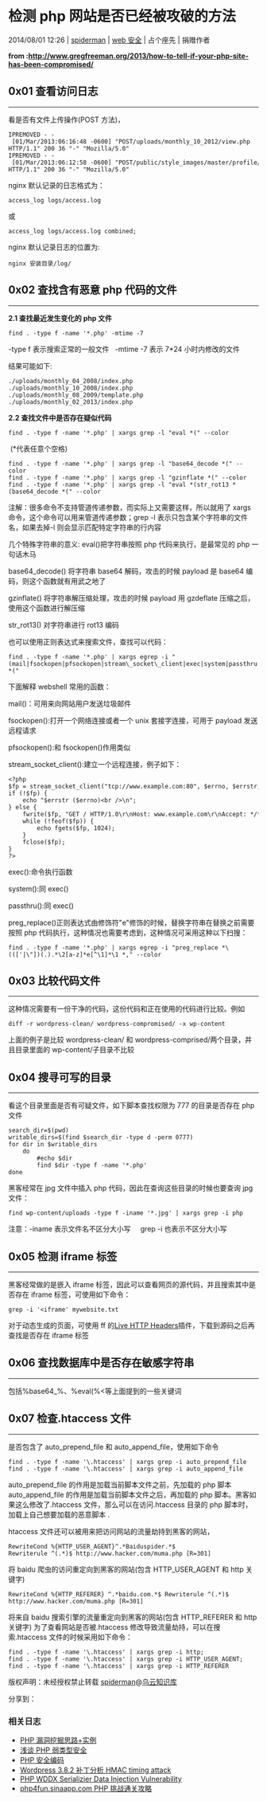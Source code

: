 # 检测 php 网站是否已经被攻破的方法

2014/08/01 12:26 | [spiderman](http://drops.wooyun.org/author/spiderman "由 spiderman 发布") | [web 安全](http://drops.wooyun.org/category/web "查看 web 安全 中的全部文章") | 占个座先 | 捐赠作者

**from :http://www.gregfreeman.org/2013/how-to-tell-if-your-php-site-has-been-compromised/**

## 0x01 查看访问日志

* * *

看是否有文件上传操作(POST 方法)，

```
IPREMOVED - - [01/Mar/2013:06:16:48 -0600] "POST/uploads/monthly_10_2012/view.php HTTP/1.1" 200 36 "-" "Mozilla/5.0"
IPREMOVED - - [01/Mar/2013:06:12:58 -0600] "POST/public/style_images/master/profile/blog.php HTTP/1.1" 200 36 "-" "Mozilla/5.0" 
```

nginx 默认记录的日志格式为：  

```
access_log logs/access.log 
```

或

```
access_log logs/access.log combined; 
```

nginx 默认记录日志的位置为:

```
nginx 安装目录/log/ 
```

## 0x02 查找含有恶意 php 代码的文件

* * *

**2.1 查找最近发生变化的 php 文件**

```
find . -type f -name '*.php' -mtime -7 
```

-type f 表示搜索正常的一般文件   -mtime -7 表示 7*24 小时内修改的文件

结果可能如下:

```
./uploads/monthly_04_2008/index.php
./uploads/monthly_10_2008/index.php
./uploads/monthly_08_2009/template.php
./uploads/monthly_02_2013/index.php 
```

**2.2 查找文件中是否存在疑似代码**

```
find . -type f -name '*.php' | xargs grep -l "eval *(" --color 
```

 (*代表任意个空格)

```
find . -type f -name '*.php' | xargs grep -l "base64_decode *(" --color
find . -type f -name '*.php' | xargs grep -l "gzinflate *(" --color
find . -type f -name '*.php' | xargs grep -l "eval *(str_rot13 *(base64_decode *(" --color 
```

注解：很多命令不支持管道传递参数，而实际上又需要这样，所以就用了 xargs 命令，这个命令可以用来管道传递参数；grep -l 表示只包含某个字符串的文件名，如果去掉-l 则会显示匹配特定字符串的行内容

几个特殊字符串的意义: eval()把字符串按照 php 代码来执行，是最常见的 php 一句话木马

base64_decode() 将字符串 base64 解码，攻击的时候 payload 是 base64 编码，则这个函数就有用武之地了

gzinflate() 将字符串解压缩处理，攻击的时候 payload 用 gzdeflate 压缩之后，使用这个函数进行解压缩

str_rot13() 对字符串进行 rot13 编码

也可以使用正则表达式来搜索文件，查找可以代码：

```
find . -type f -name '*.php' | xargs egrep -i "(mail|fsockopen|pfsockopen|stream\_socket\_client|exec|system|passthru|eval|base64_decode) *(" 
```

下面解释 webshell 常用的函数：

mail()：可用来向网站用户发送垃圾邮件

fsockopen():打开一个网络连接或者一个 unix 套接字连接，可用于 payload 发送远程请求

pfsockopen():和 fsockopen()作用类似

stream_socket_client():建立一个远程连接，例子如下：

```
<?php
$fp = stream_socket_client("tcp://www.example.com:80", $errno, $errstr, 30);  
if (!$fp) {  
    echo "$errstr ($errno)<br />\n";  
} else {  
    fwrite($fp, "GET / HTTP/1.0\r\nHost: www.example.com\r\nAccept: */*\r\n\r\n");  
    while (!feof($fp)) {  
        echo fgets($fp, 1024);  
    }  
    fclose($fp);  
}  
?> 
```

exec():命令执行函数

system():同 exec()

passthru():同 exec()

preg_replace()正则表达式由修饰符"e"修饰的时候，替换字符串在替换之前需要按照 php 代码执行，这种情况也需要考虑到，这种情况可采用这种以下扫搜：

```
find . -type f -name '*.php' | xargs egrep -i "preg_replace *\((['|\"])(.).*\2[a-z]*e[^\1]*\1 *," --color 
```

## 0x03 比较代码文件

* * *

这种情况需要有一份干净的代码，这份代码和正在使用的代码进行比较。例如

```
diff -r wordpress-clean/ wordpress-compromised/ -x wp-content 
```

上面的例子是比较 wordpress-clean/ 和 wordpress-comprised/两个目录，并且目录里面的 wp-content/子目录不比较

## 0x04 搜寻可写的目录

* * *

看这个目录里面是否有可疑文件，如下脚本查找权限为 777 的目录是否存在 php 文件

```
search_dir=$(pwd)
writable_dirs=$(find $search_dir -type d -perm 0777)
for dir in $writable_dirs
    do
        #echo $dir
        find $dir -type f -name '*.php'
done

```

黑客经常在 jpg 文件中插入 php 代码，因此在查询这些目录的时候也要查询 jpg 文件：

```
find wp-content/uploads -type f -iname '*.jpg' | xargs grep -i php 
```

注意：-iname 表示文件名不区分大小写     grep -i 也表示不区分大小写

## 0x05 检测 iframe 标签

* * *

黑客经常做的是嵌入 iframe 标签，因此可以查看网页的源代码，并且搜索其中是否存在 iframe 标签，可使用如下命令：

```
grep -i '<iframe' mywebsite.txt 
```

对于动态生成的页面，可使用 ff 的[Live HTTP Headers](https://addons.mozilla.org/en-US/firefox/addon/live-http-headers/)插件，下载到源码之后再查找是否存在 iframe 标签

## 0x06 查找数据库中是否存在敏感字符串

* * *

包括%base64_%、%eval(%<等上面提到的一些关键词

## 0x07 检查.htaccess 文件

* * *

是否包含了 auto_prepend_file 和 auto_append_file，使用如下命令

```
find . -type f -name '\.htaccess' | xargs grep -i auto_prepend_file
find . -type f -name '\.htaccess' | xargs grep -i auto_append_file 
```

auto_prepend_file 的作用是加载当前脚本文件之前，先加载的 php 脚本 auto_append_file 的作用是加载当前脚本文件之后，再加载的 php 脚本。黑客如果这么修改了.htaccess 文件，那么可以在访问.htaccess 目录的 php 脚本时，加载上自己想要加载的恶意脚本 .

htaccess 文件还可以被用来把访问网站的流量劫持到黑客的网站，

```
RewriteCond %{HTTP_USER_AGENT}^.*Baiduspider.*$
Rewriterule ^(.*)$ http://www.hacker.com/muma.php [R=301] 
```

将 baidu 爬虫的访问重定向到黑客的网站(包含 HTTP_USER_AGENT 和 http 关键字)

```
RewriteCond %{HTTP_REFERER} ^.*baidu.com.*$ Rewriterule ^(.*)$ http://www.hacker.com/muma.php [R=301] 
```

将来自 baidu 搜索引擎的流量重定向到黑客的网站(包含 HTTP_REFERER 和 http 关键字) 为了查看网站是否被.htaccess 修改导致流量劫持，可以在搜索.htaccess 文件的时候采用如下命令： 

```
find . -type f -name '\.htaccess' | xargs grep -i http;
find . -type f -name '\.htaccess' | xargs grep -i HTTP_USER_AGENT; 
find . -type f -name '\.htaccess' | xargs grep -i HTTP_REFERER 
```

版权声明：未经授权禁止转载 [spiderman](http://drops.wooyun.org/author/spiderman "由 spiderman 发布")@[乌云知识库](http://drops.wooyun.org)

分享到：

### 相关日志

*   [PHP 漏洞挖掘思路+实例](http://drops.wooyun.org/tips/838)
*   [浅谈 PHP 弱类型安全](http://drops.wooyun.org/tips/4483)
*   [PHP 安全编码](http://drops.wooyun.org/tips/135)
*   [Wordpress 3.8.2 补丁分析 HMAC timing attack](http://drops.wooyun.org/papers/1404)
*   [PHP WDDX Serializier Data Injection Vulnerability](http://drops.wooyun.org/tips/3911)
*   [php4fun.sinaapp.com PHP 挑战通关攻略](http://drops.wooyun.org/papers/660)